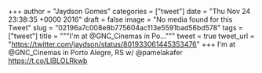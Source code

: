
+++
author = "Jaydson Gomes"
categories = ["tweet"]
date = "Thu Nov 24 23:38:35 +0000 2016"
draft = false
image = "No media found for this Tweet"
slug = "02196a7c008e8b775604ac113e5591bad56bd578"
tags = ["tweet"]
title = """I'm at @GNC_Cinemas in Po..."""
tweet = true
tweet_url = "https://twitter.com/jaydson/status/801933061445353476"
+++
I'm at @GNC_Cinemas in Porto Alegre, RS w/ @pamelakafer https://t.co/LIBLOLRkwb
